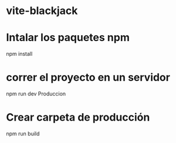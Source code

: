 # vite-blackjack
# Intalar los paquetes npm
npm install
# correr el proyecto en un servidor
npm run dev
Produccion
# Crear carpeta de producción
npm run build
